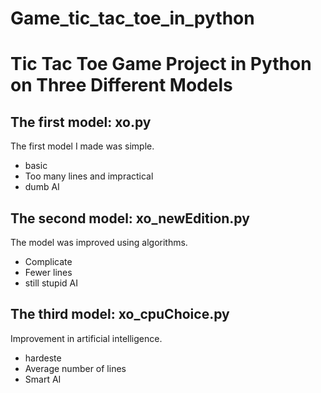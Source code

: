 # Game_tic_tac_toe_in_python
<h1>Tic Tac Toe Game Project in Python on Three Different Models</h1>
<h2>The first model: xo.py</h2>
<p>The first model I made was simple.</p>
<ul>
  <li>basic</li>
  <li>Too many lines and impractical</li>
  <li>dumb AI</li>
</ul>

<h2>The second model: xo_newEdition.py</h2>
<p>The model was improved using algorithms.</p>
<ul>
  <li>Complicate</li>
  <li>Fewer lines</li>
  <li>still stupid AI</li>
</ul>

<h2>The third model: xo_cpuChoice.py</h2>
<p>Improvement in artificial intelligence.</p>
<ul>
  <li>hardeste</li>
  <li>Average number of lines</li>
  <li>Smart AI</li>
</ul>
